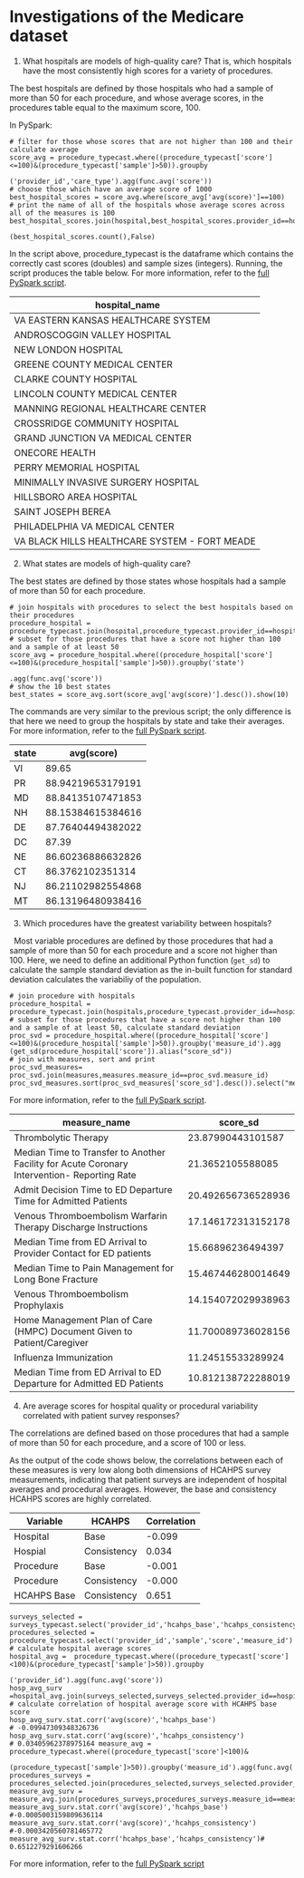 # Investigations of the Medicare dataset


1. What hospitals are models of high-quality care? That is, which hospitals have the most consistently high scores for a variety of procedures.

 The best hospitals are defined by those hospitals who had a sample of more than 50 for each procedure, and whose average scores, in the procedures table equal to the maximum score, 100.
 
 In PySpark:
 ```
 # filter for those whose scores that are not higher than 100 and their calculate average
 score_avg = procedure_typecast.where((procedure_typecast['score']<=100)&(procedure_typecast['sample']>50)).groupby
                                                                             ('provider_id','care_type').agg(func.avg('score'))
 # choose those which have an average score of 1000                                                                            
 best_hospital_scores = score_avg.where(score_avg['avg(score)']==100)
 # print the name of all of the hospitals whose average scores across all of the measures is 100
 best_hospital_scores.join(hospital,best_hospital_scores.provider_id==hospital.provider_id).select('hospital_name').show
                                                                             (best_hospital_scores.count(),False)
 ```
 In the script above, procedure_typecast is the dataframe which contains the correctly cast scores (doubles) and sample sizes (integers). Running, the script produces the table below. For more information, refer to the [full PySpark script](https://github.com/adamlenart/MIDS-w205/blob/adamlenart-investigations/exercise_1/investigations/Best_hospitals.py).
 
|          hospital_name                       | 
| -------------------------------------------- |
| VA EASTERN KANSAS HEALTHCARE SYSTEM          | 
| ANDROSCOGGIN VALLEY HOSPITAL                 | 
| NEW LONDON HOSPITAL                          |                                 
| GREENE COUNTY MEDICAL CENTER                 |
| CLARKE COUNTY HOSPITAL                       |
| LINCOLN COUNTY MEDICAL CENTER                |
| MANNING REGIONAL HEALTHCARE CENTER           |
| CROSSRIDGE COMMUNITY HOSPITAL                |
| GRAND JUNCTION VA MEDICAL CENTER             |
| ONECORE HEALTH                               |
| PERRY MEMORIAL HOSPITAL                      |
| MINIMALLY INVASIVE SURGERY HOSPITAL          |
| HILLSBORO AREA HOSPITAL                      |
| SAINT JOSEPH BEREA                           |
| PHILADELPHIA VA MEDICAL CENTER               |
| VA BLACK HILLS HEALTHCARE SYSTEM - FORT MEADE |
 
 2. What states are models of high-quality care?
 
 The best states are defined by those states whose hospitals had a sample of more than 50 for each procedure.

 ```
 # join hospitals with procedures to select the best hospitals based on their procedures
 procedure_hospital = procedure_typecast.join(hospital,procedure_typecast.provider_id==hospital.provider_id)
 # subset for those procedures that have a score not higher than 100 and a sample of at least 50
 score_avg = procedure_hospital.where((procedure_hospital['score']<=100)&(procedure_hospital['sample']>50)).groupby('state')
                                                                                                           .agg(func.avg('score'))
 # show the 10 best states
 best_states = score_avg.sort(score_avg['avg(score)'].desc()).show(10)
 ```
 The commands are very similar to the previous script; the only difference is that here we need to group the hospitals by state and take their averages. For more information, refer to the [full PySpark script](https://github.com/adamlenart/MIDS-w205/blob/adamlenart-investigations/exercise_1/investigations/best_states.py).  
                                                       
|state|       avg(score)|
|-----|-----------------|
|   VI|            89.65|
|   PR|88.94219653179191|
|   MD|88.84135107471853|
|   NH|88.15384615384616|
|   DE|87.76404494382022|
|   DC|            87.39|
|   NE|86.60236886632826|
|   CT| 86.3762102351314|
|   NJ|86.21102982554868|
|   MT|86.13196480938416|

 3. Which procedures have the greatest variability between hospitals?
 
  
 Most variable procedures are defined by those procedures that had a sample of more than 50 for each procedure and a score not higher than 100. Here, we need to define an additional Python function (`get_sd`) to calculate the sample standard deviation as the in-built function for standard deviation calculates the variabiliy of the population.

 ```
 # join procedure with hospitals
 procedure_hospital = procedure_typecast.join(hospitals,procedure_typecast.provider_id==hospitals.provider_id)
 # subset for those procedures that have a score not higher than 100 and a sample of at least 50, calculate standard deviation
 proc_svd = procedure_hospital.where((procedure_hospital['score']<=100)&(procedure_hospital['sample']>50)).groupby('measure_id').agg (get_sd(procedure_hospital['score']).alias("score_sd"))
 # join with measures, sort and print
 proc_svd_measures= proc_svd.join(measures,measures.measure_id==proc_svd.measure_id)
 proc_svd_measures.sort(proc_svd_measures['score_sd'].desc()).select("measure_id","measure_name","score_sd").show(10)
```
 For more information, refer to the [full PySpark script](https://github.com/adamlenart/MIDS-w205/blob/adamlenart-investigations/exercise_1/investigations/Variable_procedures.py).

|measure_name                                                                               |score_sd          |
|-------------------------------------------------------------------------------------------|------------------|
|Thrombolytic Therapy                                                                       |23.87990443101587 |
|Median Time to Transfer to Another Facility for Acute Coronary Intervention- Reporting Rate|21.3652105588085  |
|Admit Decision Time to ED Departure Time for Admitted Patients                             |20.492656736528936|
|Venous Thromboembolism Warfarin Therapy Discharge Instructions                             |17.146172313152178|
|Median Time from ED Arrival to Provider Contact for ED patients                            |15.66896236494397 |
|Median Time to Pain Management for Long Bone Fracture                                      |15.467446280014649|
|Venous Thromboembolism Prophylaxis                                                         |14.154072029938963|
|Home Management Plan of Care (HMPC) Document Given to Patient/Caregiver                    |11.700089736028156|
|Influenza Immunization                                                                     |11.24515533289924 |
|Median Time from ED Arrival to ED Departure for Admitted ED Patients                       |10.812138722288019|

 4. Are average scores for hospital quality or procedural variability correlated with patient survey responses?
 
 
 The correlations are defined based on those procedures that had a sample of more than 50 for each procedure, and a score of 100 or less.

 As the output of the code shows below, the correlations between each of these measures is very low along both dimensions of HCAHPS survey measurements, indicating that patient surveys are independent of hospital averages and procedural averages. However, the base and consistency HCAHPS scores are highly correlated.
 
| Variable   | HCAHPS  | Correlation |
| ---------- | ----------- | ----------- |
| Hospital  |    Base | -0.099 |
| Hospial | Consistency | 0.034 |
| Procedure | Base | -0.001 |
| Procedure | Consistency | -0.000 |
| HCAHPS Base | Consistency | 0.651 |
 ```
 surveys_selected = surveys_typecast.select('provider_id','hcahps_base','hcahps_consistency')
 procedures_selected =  procedure_typecast.select('provider_id','sample','score','measure_id')
 # calculate hospital average scores
 hospital_avg =  procedure_typecast.where((procedure_typecast['score']<100)&(procedure_typecast['sample']>50)).groupby
                                                            ('provider_id').agg(func.avg('score'))
 hosp_avg_surv =hospital_avg.join(surveys_selected,surveys_selected.provider_id==hospital_avg.provider_id)
 # calculate correlation of hospital average score with HCAHPS base score
 hosp_avg_surv.stat.corr('avg(score)','hcahps_base')
 # -0.09947309348326736           
 hosp_avg_surv.stat.corr('avg(score)','hcahps_consistency')
 # 0.03405962378975164 measure_avg = procedure_typecast.where((procedure_typecast['score']<100)&
                                                 (procedure_typecast['sample']>50)).groupby('measure_id').agg(func.avg('score'))
 procedures_surveys = procedures_selected.join(procedures_selected,surveys_selected.provider_id==procedures_selected.provider_id)
 measure_avg_surv = measure_avg.join(procedures_surveys,procedures_surveys.measure_id==measure_avg.measure_id)
 measure_avg_surv.stat.corr('avg(score)','hcahps_base')
 #-0.0005003159809636114   
 measure_avg_surv.stat.corr('avg(score)','hcahps_consistency')
 #-0.0003420560781465772   
 measure_avg_surv.stat.corr('hcahps_base','hcahps_consistency')#
 0.6512279291606266
 ```
For more information, refer to the [full PySpark script](https://github.com/adamlenart/MIDS-w205/blob/adamlenart-investigations/exercise_1/investigations/correlation.py)
